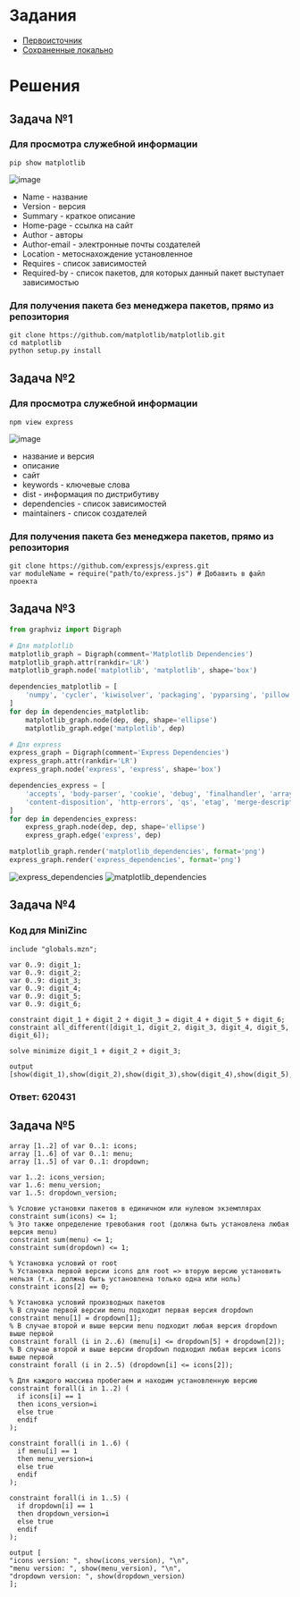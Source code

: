 # Задания
* [Первоисточник](https://github.com/true-grue/kisscm/blob/main/pract/pract2.md)
* [Сохраненные локально](https://github.com/Antoha336/Configuration-management-MIREA-semester-3/blob/main/Practices/Practice%20%E2%84%962/tasks.md)

# Решения
## Задача №1
### Для просмотра служебной информации
```shell
pip show matplotlib
```
![image](https://github.com/user-attachments/assets/f71cab9c-78e2-4097-bbd9-3d0717c63012)
* Name - название
* Version - версия
* Summary - краткое описание
* Home-page - ссылка на сайт
* Author - авторы
* Author-email - электронные почты создателей
* Location - метоснахождение установленное
* Requires - список зависимостей
* Required-by - список пакетов, для которых данный пакет выступает зависимостью
### Для получения пакета без менеджера пакетов, прямо из репозитория
```shell
git clone https://github.com/matplotlib/matplotlib.git
cd matplotlib
python setup.py install
```

## Задача №2
### Для просмотра служебной информации
```shell
npm view express
```
![image](https://github.com/user-attachments/assets/29a1f3ec-5e76-4510-a1bf-bb95fa397491)
* название и версия
* описание
* сайт
* keywords - ключевые слова
* dist - информация по дистрибутиву
* dependencies - список зависимостей
* maintainers - список создателей
### Для получения пакета без менеджера пакетов, прямо из репозитория
```shell
git clone https://github.com/expressjs/express.git
var moduleName = require("path/to/express.js") # Добавить в файл проекта
```

## Задача №3
```python
from graphviz import Digraph

# Для matplotlib
matplotlib_graph = Digraph(comment='Matplotlib Dependencies')
matplotlib_graph.attr(rankdir='LR')
matplotlib_graph.node('matplotlib', 'matplotlib', shape='box')

dependencies_matplotlib = [
    'numpy', 'cycler', 'kiwisolver', 'packaging', 'pyparsing', 'pillow', 'contourpy', 'fonttools'
]
for dep in dependencies_matplotlib:
    matplotlib_graph.node(dep, dep, shape='ellipse')
    matplotlib_graph.edge('matplotlib', dep)

# Для express
express_graph = Digraph(comment='Express Dependencies')
express_graph.attr(rankdir='LR')
express_graph.node('express', 'express', shape='box')

dependencies_express = [
    'accepts', 'body-parser', 'cookie', 'debug', 'finalhandler', 'array-flatten', 
    'content-disposition', 'http-errors', 'qs', 'etag', 'merge-descriptors', 'safe-buffer'
]
for dep in dependencies_express:
    express_graph.node(dep, dep, shape='ellipse')
    express_graph.edge('express', dep)

matplotlib_graph.render('matplotlib_dependencies', format='png')
express_graph.render('express_dependencies', format='png')
```
![express_dependencies](https://github.com/user-attachments/assets/993d615c-75a1-41ed-9938-e4af308a12b9)
![matplotlib_dependencies](https://github.com/user-attachments/assets/abd72afa-be99-4cd2-b5cc-0c1333d25845)

## Задача №4
### Код для MiniZinc
```minizinc
include "globals.mzn";

var 0..9: digit_1;
var 0..9: digit_2;
var 0..9: digit_3;
var 0..9: digit_4;
var 0..9: digit_5;
var 0..9: digit_6;

constraint digit_1 + digit_2 + digit_3 = digit_4 + digit_5 + digit_6;
constraint all_different([digit_1, digit_2, digit_3, digit_4, digit_5, digit_6]);

solve minimize digit_1 + digit_2 + digit_3;

output [show(digit_1),show(digit_2),show(digit_3),show(digit_4),show(digit_5),show(digit_6)];
```
### Ответ: 620431

## Задача №5
```minizinc
array [1..2] of var 0..1: icons;
array [1..6] of var 0..1: menu;
array [1..5] of var 0..1: dropdown;

var 1..2: icons_version;
var 1..6: menu_version;
var 1..5: dropdown_version;

% Условие установки пакетов в единичном или нулевом экземплярах
constraint sum(icons) <= 1;
% Это также определение тревобания root (должна быть установлена любая версия menu)
constraint sum(menu) <= 1;
constraint sum(dropdown) <= 1;

% Установка условий от root
% Установка первой версии icons для root => вторую версию установить нельзя (т.к. должна быть установлена только одна или ноль)
constraint icons[2] == 0;

% Установка условий производных пакетов
% В случае первой версии menu подходит первая версия dropdown
constraint menu[1] = dropdown[1];
% В случае второй и выше версии menu подходит любая версия dropdown выше первой
constraint forall (i in 2..6) (menu[i] <= dropdown[5] + dropdown[2]);
% В случае второй и выше версии dropdown подходил любая версия icons выше первой
constraint forall (i in 2..5) (dropdown[i] <= icons[2]);

% Для каждого массива пробегаем и находим установленную версию
constraint forall(i in 1..2) (
  if icons[i] == 1
  then icons_version=i
  else true
  endif
);

constraint forall(i in 1..6) (
  if menu[i] == 1
  then menu_version=i
  else true
  endif
);

constraint forall(i in 1..5) (
  if dropdown[i] == 1
  then dropdown_version=i
  else true
  endif
);

output [
"icons version: ", show(icons_version), "\n",
"menu version: ", show(menu_version), "\n",
"dropdown version: ", show(dropdown_version)
];
```
